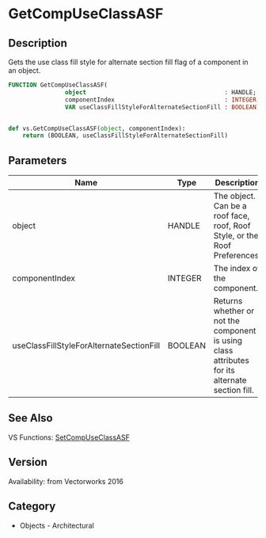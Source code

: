 # GetCompUseClassASF

## Description
Gets the use class fill style for alternate section fill flag of a component in an object.

```pascal
FUNCTION GetCompUseClassASF(
				object                                       : HANDLE;
				componentIndex                               : INTEGER;
				VAR useClassFillStyleForAlternateSectionFill : BOOLEAN) : BOOLEAN;
```

```python

def vs.GetCompUseClassASF(object, componentIndex):
    return (BOOLEAN, useClassFillStyleForAlternateSectionFill)
```

## Parameters
|Name|Type|Description|
|---|---|---|
|object|HANDLE|The object. Can be a roof face, roof, Roof Style, or the Roof Preferences.|
|componentIndex|INTEGER|The index of the component.|
|useClassFillStyleForAlternateSectionFill|BOOLEAN|Returns whether or not the component is using class attributes for its alternate section fill.|

## See Also
VS Functions:
[SetCompUseClassASF](SetCompUseClassASF.md)

## Version
Availability: from Vectorworks 2016
## Category
* Objects - Architectural

